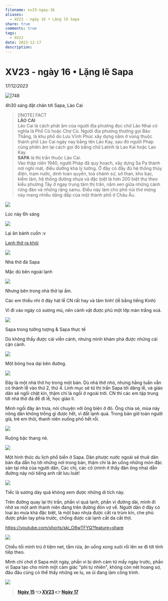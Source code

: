 ```yaml
---
filename: xv23-ngay-16
aliases:
  - XV23 - ngày 16 • Lặng lẽ Sapa
share: true
comments: true
tags:
  - XV23
date: 2023-12-17
description: 
---
```

# XV23 - ngày 16 • Lặng lẽ Sapa  
  
*17/12/2023*  
  
![|748](https://i.imgur.com/nsS1AVH.png)  
  
4h30 sáng đặt chân tới Sapa, Lào Cai  
  
> [!NOTE] FACT  
> **LÀO CAI**  
> Lào Cai là cách phát âm của người địa phương đọc chữ Lão Nhai có nghĩa là Phố Cũ hoặc Chợ Cũ. Người địa phương thường gọi Bảo Thắng, là khu phố do Lưu Vĩnh Phúc xây dựng nằm ở vùng thuộc thành phố Lào Cai ngày nay bằng tên Lảo Kay, sau đó người Pháp cũng phiên âm lại cách gọi đó bằng chữ Latinh là Lao Kai hoặc Lao Kay.  
> **SAPA** là thị trấn thuộc Lào Cai.  
> Vào thập niên 1940, người Pháp đã quy hoạch, xây dựng Sa Pa thành nơi nghỉ mát, điều dưỡng khá lý tưởng. Ở đây có đầy đủ hệ thống thủy điện, trạm nước, dinh toàn quyền, toà chánh sứ, sở than, kho bạc, kiểm lâm, hệ thống đường nhựa và đặc biệt là hơn 200 biệt thự theo kiểu phương Tây ở ngay trung tâm thị trấn, nằm xen giữa những cánh rừng đào và những rặng samu. Điều này làm cho phố núi thơ mộng này mang nhiều dáng dấp của một thành phố ở Châu Âu.  
  
![](https://i.imgur.com/ZkIiWYl.png)  
  
Lúc này 6h sáng  
  
![](https://i.imgur.com/Abxh4Ls.png)  
  
Lại ăn bánh cuốn :v  
  
[Lạnh thở ra khói](https://www.youtube.com/shorts/h1-Tx85D4vo)  
  
![](https://i.imgur.com/JObrOS1.jpeg)  
  
Nhà thờ đá Sapa  
  
Mặc dù bên ngoài lạnh  
  
![](https://i.imgur.com/5eK0Ckp.jpeg)  
  
Nhưng bên trong nhà thờ lại ấm.  
  
Các em thiếu nhi ở đây hát lễ CN rất hay và tâm tình! (lễ bằng tiếng Kinh)  
  
Vì đi vào ngày có sương mù, nên cảnh vật được phủ một lớp màn trắng xoá.  
  
![](https://i.imgur.com/hNzYTTU.png)  
  
Sapa trong tưởng tượng & Sapa thực tế  
  
Dù không thấy được cái viễn cảnh, nhưng mình khám phá được những cái cận cảnh.  
  
![](https://i.imgur.com/ZG2Uwoz.png)  
  
Một bông hoa dại bên đường.  
  
![](https://i.imgur.com/Bn9aBF6.png)  
  
Đây là một nhà thờ họ trong một bản. Dù nhà thờ nhỏ, nhưng hằng tuần vẫn có thánh lễ vào thứ 2, thứ 4. Linh mục sẽ từ thị trấn Sapa tới dâng lễ, và giáo dân sẽ ngồi chật kín, thậm chí là ngồi ở ngoài trời. CN thì các em tập trung tới nhà thờ đá để đi lễ, học giáo lí.  
  
Mình ngồi đây ăn trưa, nói chuyện với ông biện ở đó. Ông chia sẻ, mùa này nông dân không trồng gì được hết, vì đất lạnh quá. Trong bản giờ toàn người già, trẻ em thôi, thanh niên xuống phố hết rồi.  
  
![](https://i.imgur.com/fBsUfky.png)  
  
Ruộng bậc thang nè.  
  
![](https://i.imgur.com/k39JnnH.png)  
  
Một hình thức du lịch phổ biến ở Sapa. Dân phược nước ngoài sẽ thuê dân bản địa dẫn họ tới những nơi trong bản, thậm chí là ăn uống những món đặc sản tại nhà của người dân. Các chị, các cô (mình ít thấy đàn ông nha) dẫn đường này nói tiếng anh rất lưu loát!  
  
![](https://i.imgur.com/oMK3X34.png)  
  
Tiếc là sương dày quá không xem được những di tích này.  
  
Trên đường quay lại thị trấn, phần vì quá lạnh, phần vì đường dài, mình đi nhờ xe một anh thanh niên đang trên đường đón vợ về. Người dân ở đây có loại áo mưa khá đặc biệt, là một bao nhựa được cắt ra trùm kín, che phủ được phần tay phía trước, chống được cái lạnh cắt da cắt thịt.  
  
https://youtube.com/shorts/ski_O8wTFYQ?feature=share  
  
![](https://i.imgur.com/ikXkGLs.png)  
  
Chiều tối mình trú ở tiệm net, tắm rửa, ăn uống xong xuôi rồi lên xe đi tới tỉnh tiếp theo.  
  
Mình chỉ chơi ở Sapa một ngày, phần vì bị dính cảm từ mấy ngày trước, phần vì Sapa tạo cho mình một cảm giác "phi tự nhiên", không còn nét hoang sơ, đâu đâu cũng có thể thấy những xe lu, xe ủi đang làm công trình.  
  
![](https://i.imgur.com/67bw9ab.png)  
  
  
> **[Ngày 15](./xv23-ngay-15.md) 👈 [XV23](./xuyen-viet-2023.md) 👉 [Ngày 17](./xv23-ngay-17.md)**